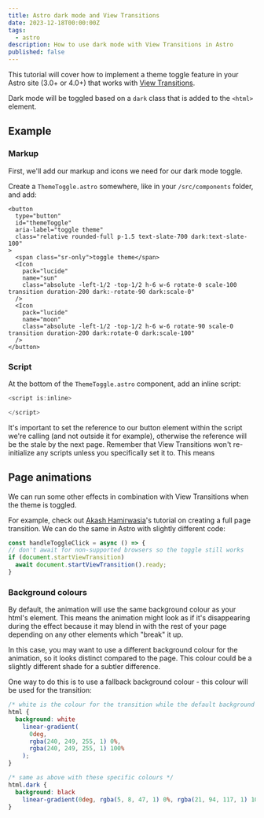 ```yaml
---
title: Astro dark mode and View Transitions
date: 2023-12-18T00:00:00Z
tags:
  - astro
description: How to use dark mode with View Transitions in Astro
published: false
---
```


This tutorial will cover how to implement a theme toggle feature in your Astro site (3.0+ or 4.0+) that works with [View Transitions](https://docs.astro.build/en/guides/view-transitions/).

Dark mode will be toggled based on a `dark` class that is added to the `<html>` element.

## Example

### Markup

First, we'll add our markup and icons we need for our dark mode toggle. 

Create a `ThemeToggle.astro` somewhere, like in your `/src/components` folder, and add:

```astro title="ThemeToggle.astro"
<button
  type="button"
  id="themeToggle"
  aria-label="toggle theme"
  class="relative rounded-full p-1.5 text-slate-700 dark:text-slate-100"
>
  <span class="sr-only">toggle theme</span>
  <Icon
    pack="lucide"
    name="sun"
    class="absolute -left-1/2 -top-1/2 h-6 w-6 rotate-0 scale-100 transition duration-200 dark:-rotate-90 dark:scale-0"
  />
  <Icon
    pack="lucide"
    name="moon"
    class="absolute -left-1/2 -top-1/2 h-6 w-6 rotate-90 scale-0 transition duration-200 dark:rotate-0 dark:scale-100"
  />
</button>
```

### Script

At the bottom of the `ThemeToggle.astro` component, add an inline script:

```js
<script is:inline>

</script>
```

It's important to set the reference to our button element within the script we're calling (and not outside it for example), otherwise the reference will be the stale by the next page. Remember that View Transitions won't re-initialize any scripts unless you specifically set it to. This means



## Page animations

We can run some other effects in combination with View Transitions when the theme is toggled. 

For example, check out [Akash Hamirwasia](https://akashhamirwasia.com/blog/full-page-theme-toggle-animation-with-view-transitions-api/)'s tutorial on creating a full page transition. We can do the same in Astro with slightly different code:

```js
const handleToggleClick = async () => {
// don't await for non-supported browsers so the toggle still works
if (document.startViewTransition)
  await document.startViewTransition().ready;
}


```

### Background colours

By default, the animation will use the same background colour as your html's element. This means the animation might look as if it's disappearing during the effect because it may blend in with the rest of your page depending on any other elements which "break" it up.

In this case, you may want to use a different background colour for the animation, so it looks distinct compared to the page. This colour could be a slightly different shade for a subtler difference.

One way to do this is to use a fallback background colour - this colour will be used for the transition:

```css
/* white is the colour for the transition while the default background colour is set to rgb(240, 249, 255) */
html {
  background: white
    linear-gradient(
      0deg,
      rgba(240, 249, 255, 1) 0%,
      rgba(240, 249, 255, 1) 100%
    );
}

/* same as above with these specific colours */
html.dark {
  background: black
    linear-gradient(0deg, rgba(5, 8, 47, 1) 0%, rgba(21, 94, 117, 1) 100%);
}
```